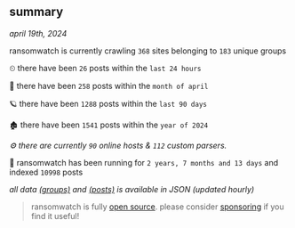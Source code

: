 
## summary
_april 19th, 2024_

ransomwatch is currently crawling `368` sites belonging to `183` unique groups

⏲ there have been `26` posts within the `last 24 hours`

🦈 there have been `258` posts within the `month of april`

🪐 there have been `1288` posts within the `last 90 days`

🏚 there have been `1541` posts within the `year of 2024`

_⚙️ there are currently `90` online hosts & `112` custom parsers._

🦕 ransomwatch has been running for `2 years, 7 months and 13 days` and indexed `10998` posts

_all data  [(groups)](http://ransomwhat.telemetry.ltd/groups) and [(posts)](http://ransomwhat.telemetry.ltd/posts) is available in JSON (updated hourly)_

> ransomwatch is fully [open source](https://github.com/joshhighet/ransomwatch#ransomwatch--). please consider [sponsoring](https://github.com/sponsors/joshhighet) if you find it useful!
